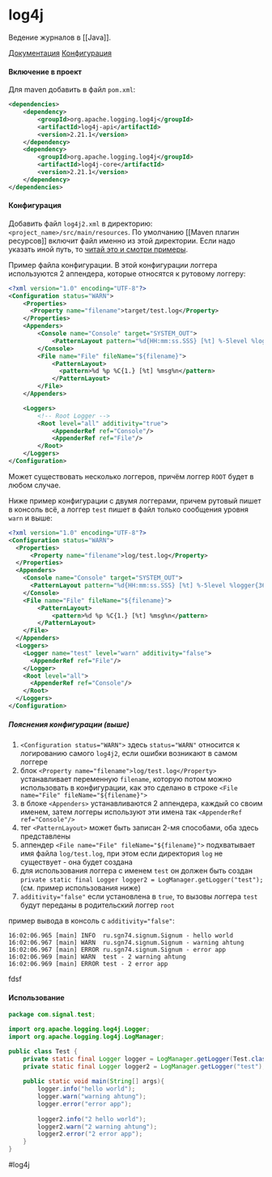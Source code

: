 # log4j

Ведение журналов в [[Java]].

[Документация](https://logging.apache.org/log4j/2.x/manual/api.html)
[Конфигурация](https://logging.apache.org/log4j/2.x/manual/configuration.html)
#### Включение в проект

Для maven добавить в файл `pom.xml`:

```xml
<dependencies>
    <dependency>
        <groupId>org.apache.logging.log4j</groupId>
        <artifactId>log4j-api</artifactId>
        <version>2.21.1</version>
    </dependency>
    <dependency>
        <groupId>org.apache.logging.log4j</groupId>
        <artifactId>log4j-core</artifactId>
        <version>2.21.1</version>
    </dependency>
</dependencies>
```


#### Конфигурация

Добавить файл `log4j2.xml` в директорию: `<project_name>/src/main/resources`. По умолчанию [[Maven плагин ресурсов]] включит файл именно из этой директории. Если надо указать иной путь, то [читай это и смотри примеры](https://maven.apache.org/plugins/maven-resources-plugin/examples/resource-directory.html).

Пример файла конфигурации. В этой конфигурации логгера используются 2 аппендера, которые относятся к рутовому логгеру:

```xml
<?xml version="1.0" encoding="UTF-8"?>
<Configuration status="WARN">
    <Properties>
      <Property name="filename">target/test.log</Property>
    </Properties>
    <Appenders>
        <Console name="Console" target="SYSTEM_OUT">
            <PatternLayout pattern="%d{HH:mm:ss.SSS} [%t] %-5level %logger{36} - %msg%n"/>
        </Console>
        <File name="File" fileName="${filename}">
            <PatternLayout>
              <pattern>%d %p %C{1.} [%t] %msg%n</pattern>
            </PatternLayout>
        </File>
    </Appenders>

    <Loggers>
        <!-- Root Logger -->
        <Root level="all" additivity="true">
            <AppenderRef ref="Console"/>
            <AppenderRef ref="File"/>
        </Root>
    </Loggers>
</Configuration>
```

Может существовать несколько логгеров, причём логгер `ROOT` будет в любом случае.

Ниже пример конфигурации с двумя логгерами, причем рутовый пишет в консоль всё, а логгер `test` пишет в файл только сообщения уровня `warn` и выше:

```xml
<?xml version="1.0" encoding="UTF-8"?>
<Configuration status="WARN">
  <Properties>
      <Property name="filename">log/test.log</Property>
  </Properties>
  <Appenders>
    <Console name="Console" target="SYSTEM_OUT">
      <PatternLayout pattern="%d{HH:mm:ss.SSS} [%t] %-5level %logger{36} - %msg%n"/>
    </Console>
    <File name="File" fileName="${filename}">
        <PatternLayout>
            <pattern>%d %p %C{1.} [%t] %msg%n</pattern>
        </PatternLayout>
    </File>
  </Appenders>
  <Loggers>
    <Logger name="test" level="warn" additivity="false">
      <AppenderRef ref="File"/>
    </Logger>
    <Root level="all">
      <AppenderRef ref="Console"/>
    </Root>
  </Loggers>
</Configuration>
```

##### Пояснения конфигурации (выше)

1) `<Configuration status="WARN">` здесь `status="WARN"` относится к логированию самого `log4j2`, если ошибки возникают в самом логгере
2) блок `<Property name="filename">log/test.log</Property>` устанавливает переменную `filename`, которую потом можно использовать в конфигурации, как это сделано в строке `<File name="File" fileName="${filename}">`
3) в блоке `<Appenders>` устанавливаются 2 аппендера, каждый со своим именем, затем логгеры используют эти имена так `<AppenderRef ref="Console"/>`
4) тег `<PatternLayout>` может быть записан 2-мя способами, оба здесь представлены
5) аппендер `<File name="File" fileName="${filename}">` подхватывает имя файла `log/test.log`, при этом если директория `log` не существует - она будет создана
6) для использования логгера с именем `test` он должен быть создан `private static final Logger logger2 = LogManager.getLogger("test");` (см. пример использования ниже)
7) `additivity="false"` если установлена в `true`, то вызовы логгера `test` будут переданы в родительский логгер `root`

пример вывода в консоль с `additivity="false"`:

```
16:02:06.965 [main] INFO  ru.sgn74.signum.Signum - hello world
16:02:06.967 [main] WARN  ru.sgn74.signum.Signum - warning ahtung
16:02:06.967 [main] ERROR ru.sgn74.signum.Signum - error app
16:02:06.969 [main] WARN  test - 2 warning ahtung
16:02:06.969 [main] ERROR test - 2 error app
```

fdsf

#### Использование

```java
package com.signal.test;

import org.apache.logging.log4j.Logger;
import org.apache.logging.log4j.LogManager;

public class Test {
    private static final Logger logger = LogManager.getLogger(Test.class);
    private static final Logger logger2 = LogManager.getLogger("test");
    
    public static void main(String[] args){  
	    logger.info("hello world");
        logger.warn("warning ahtung");
        logger.error("error app");
        
        logger2.info("2 hello world");
        logger2.warn("2 warning ahtung");
        logger2.error("2 error app");
    }
}
```






#log4j